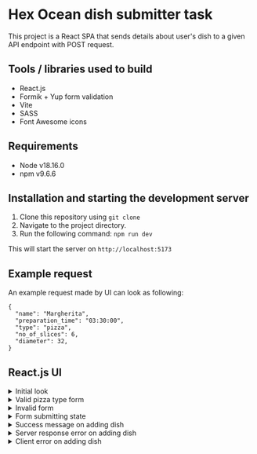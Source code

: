 # Hex Ocean dish submitter task

This project is a React SPA that sends details about user's dish to a given API endpoint with POST request.

## Tools / libraries used to build

- React.js
- Formik + Yup form validation
- Vite
- SASS
- Font Awesome icons

## Requirements

- Node v18.16.0
- npm v9.6.6

## Installation and starting the development server

1. Clone this repository using `git clone`
2. Navigate to the project directory.
3. Run the following command: `npm run dev`

This will start the server on `http://localhost:5173`

## Example request

An example request made by UI can look as following:

```
{
  "name": "Margherita",
  "preparation_time": "03:30:00",
  "type": "pizza",
  "no_of_slices": 6,
  "diameter": 32,
}
```

## React.js UI

<details>
<summary>
Initial look
</summary>
<img src="https://github.com/Oskru/hexocean-task/assets/78699146/4d16a602-1f6b-43cf-9b33-06bf6c5aec3a" alt="initial look"/>
</details>

<details>
<summary>
Valid pizza type form
</summary>
<img src="https://github.com/Oskru/hexocean-task/assets/78699146/1e43773f-7a13-4150-953f-ad8292d419c4" alt="valid pizza type form"/>
</details>

<details>
<summary>
Invalid form
</summary>
<img src="https://github.com/Oskru/hexocean-task/assets/78699146/9007ef3b-547a-4d37-b6d7-cee0660dc960" alt="invalid form"/>
</details>

<details>
<summary>
Form submitting state
</summary>
<img src="https://github.com/Oskru/hexocean-task/assets/78699146/4661a3f4-6d21-419d-b957-5c7a9b483ff2" alt="form submitting state"/>
</details>

<details>
<summary>
Success message on adding dish
</summary>
<img src="https://github.com/Oskru/hexocean-task/assets/78699146/87264564-1c4a-4441-a1e1-e6ccd9fe2141" alt="success message"/>
</details>

<details>
<summary>
Server response error on adding dish
</summary>
<img src="https://github.com/Oskru/hexocean-task/assets/78699146/14d35ad3-cec9-424e-956f-c2bde03108ed" alt="server error message"/>
</details>

<details>
<summary>
Client error on adding dish
</summary>
<img src="https://github.com/Oskru/hexocean-task/assets/78699146/a7e0c139-29fc-4fea-bb7f-0fe85feb45ef" alt="client error message"/>
</details>
